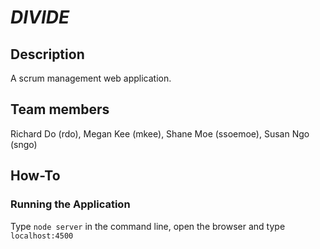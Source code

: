 # **_DIVIDE_**

## Description
A scrum management web application. 

## Team members
Richard Do (rdo), Megan Kee (mkee), Shane Moe (ssoemoe), Susan Ngo (sngo)

## How-To

### Running the Application 
Type ```node server``` in the command line, open the browser and type ```localhost:4500```


